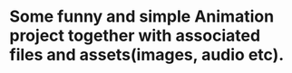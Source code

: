 # Some funny and simple  Animation project together with associated files and assets(images, audio etc). 
